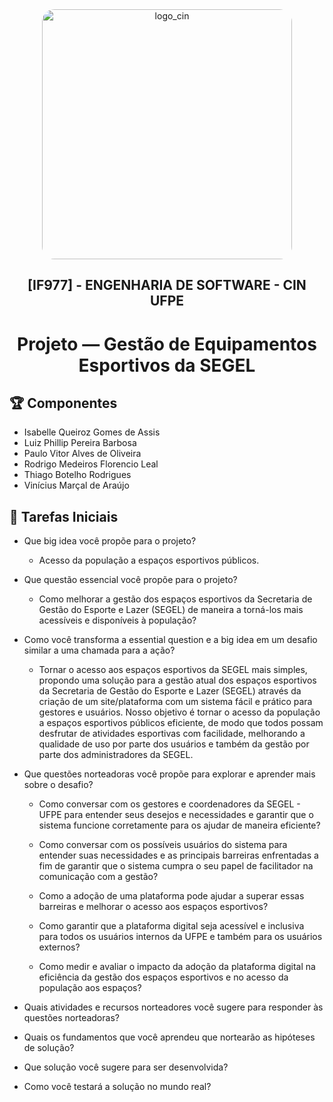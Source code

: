 <div align="center">
  <img src="https://portal.cin.ufpe.br/wp-content/uploads/2020/07/Horizontal-Vermelho-Logotipo-CIn-UFPE.png" alt="logo_cin" width="400" height="auto" style="border-radius:20px;" />
  <h2>
    [IF977] - ENGENHARIA DE SOFTWARE - CIN UFPE
  </h2>
  <h1>
    Projeto — Gestão de Equipamentos Esportivos da SEGEL
  </h1> 
</div>

## :trophy: Componentes
- Isabelle Queiroz Gomes de Assis
- Luiz Phillip Pereira Barbosa
- Paulo Vitor Alves de Oliveira
- Rodrigo Medeiros Florencio Leal
- Thiago Botelho Rodrigues
- Vinícius Marçal de Araújo

## :pencil: Tarefas Iniciais
- Que big idea você propõe para o projeto?
  - Acesso da população a espaços esportivos públicos.

- Que questão essencial você propõe para o projeto?
  - Como melhorar a gestão dos espaços esportivos da Secretaria de Gestão do Esporte e Lazer (SEGEL) de maneira a torná-los mais acessíveis e disponíveis à população?
  
- Como você transforma a essential question e a big idea em um desafio similar a uma chamada para a ação?
  - Tornar o acesso aos espaços esportivos da SEGEL mais simples, propondo uma solução para a gestão atual dos espaços esportivos da Secretaria de Gestão do Esporte e Lazer (SEGEL) através da criação de um site/plataforma com um sistema fácil e prático para gestores e usuários. Nosso objetivo é tornar o acesso da população a espaços esportivos públicos eficiente, de modo que todos possam desfrutar de atividades esportivas com facilidade, melhorando a qualidade de uso por parte dos usuários e também da gestão por parte dos administradores da SEGEL.
  
- Que questões norteadoras você propõe para explorar e aprender mais sobre o desafio?
  - Como conversar com os gestores e coordenadores da SEGEL - UFPE para entender seus desejos e necessidades e garantir que o sistema funcione corretamente para os ajudar de maneira eficiente?
  
  - Como conversar com os possíveis usuários do sistema para entender suas necessidades e as principais barreiras enfrentadas a fim de garantir que o sistema cumpra o seu papel de facilitador na comunicação com a gestão? 

  - Como a adoção de uma plataforma pode ajudar a superar essas barreiras e melhorar o acesso aos espaços esportivos?

  - Como garantir que a plataforma digital seja acessível e inclusiva para todos os usuários internos da UFPE e também para os usuários externos?

  - Como medir e avaliar o impacto da adoção da plataforma digital na eficiência da gestão dos espaços esportivos e no acesso da população aos espaços?

- Quais atividades e recursos norteadores você sugere para responder às questões norteadoras?


- Quais os fundamentos que você aprendeu que nortearão as hipóteses de solução?


- Que solução você sugere para ser desenvolvida?


- Como você testará a solução no mundo real?


